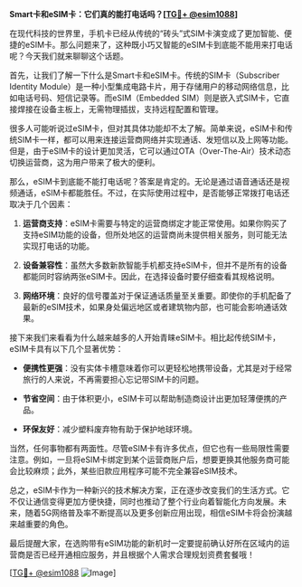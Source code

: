 **Smart卡和eSIM卡：它们真的能打电话吗？[[TG💪+ @esim1088](https://t.me/s/esim1088)]**

在现代科技的世界里，手机卡已经从传统的“砖头”式SIM卡演变成了更加智能、便捷的eSIM卡。那么问题来了，这种既小巧又智能的eSIM卡到底能不能用来打电话呢？今天我们就来聊聊这个话题。

首先，让我们了解一下什么是Smart卡和eSIM卡。传统的SIM卡（Subscriber Identity Module）是一种小型集成电路卡片，用于存储用户的移动网络信息，比如电话号码、短信记录等。而eSIM（Embedded SIM）则是嵌入式SIM卡，它直接焊接在设备主板上，无需物理插拔，支持远程配置和管理。

很多人可能听说过eSIM卡，但对其具体功能却不太了解。简单来说，eSIM卡和传统SIM卡一样，都可以用来连接运营商网络并实现通话、发短信以及上网等功能。但是，由于eSIM卡的设计更加灵活，它可以通过OTA（Over-The-Air）技术动态切换运营商，这为用户带来了极大的便利。

那么，eSIM卡到底能不能打电话呢？答案是肯定的。无论是通过语音通话还是视频通话，eSIM卡都能胜任。不过，在实际使用过程中，是否能够正常拨打电话还取决于几个因素：

1. **运营商支持**：eSIM卡需要与特定的运营商绑定才能正常使用。如果你购买了支持eSIM功能的设备，但所处地区的运营商尚未提供相关服务，则可能无法实现打电话的功能。
   
2. **设备兼容性**：虽然大多数新款智能手机都支持eSIM卡，但并不是所有的设备都能同时容纳两张eSIM卡。因此，在选择设备时要仔细查看其规格说明。

3. **网络环境**：良好的信号覆盖对于保证通话质量至关重要。即使你的手机配备了最新的eSIM技术，如果身处偏远地区或者建筑物内部，也可能会影响通话效果。

接下来我们来看看为什么越来越多的人开始青睐eSIM卡。相比起传统SIM卡，eSIM卡具有以下几个显著优势：

- **便携性更强**：没有实体卡槽意味着你可以更轻松地携带设备，尤其是对于经常旅行的人来说，不再需要担心忘记带SIM卡的问题。
  
- **节省空间**：由于体积更小，eSIM卡可以帮助制造商设计出更加轻薄便携的产品。
  
- **环保友好**：减少塑料废弃物有助于保护地球环境。

当然，任何事物都有两面性。尽管eSIM卡有许多优点，但它也有一些局限性需要注意。例如，一旦将eSIM卡绑定到某个运营商账户后，想要更换其他服务商可能会比较麻烦；此外，某些旧款应用程序可能不完全兼容eSIM技术。

总之，eSIM卡作为一种新兴的技术解决方案，正在逐步改变我们的生活方式。它不仅让通信变得更加方便快捷，同时也推动了整个行业向着智能化方向发展。未来，随着5G网络普及率不断提高以及更多创新应用出现，相信eSIM卡将会扮演越来越重要的角色。

最后提醒大家，在选购带有eSIM功能的新机时一定要提前确认好所在区域内的运营商是否已经开通相应服务，并且根据个人需求合理规划资费套餐哦！

[[TG💪+ @esim1088](https://t.me/s/esim1088) ![Image](https://i.postimg.cc/4NQfJmqS/Snipaste-2025-05-13-00-14-12.png)]